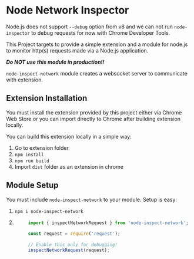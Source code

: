 # Node Network Inspector
Node.js does not support `--debug` option from v8 and we can not run `node-inspector`
to debug requests for now with Chrome Developer Tools.

This Project targets to provide a simple extension and a module for node.js to monitor
http(s) requests made via a Node.js application.

***Do NOT use this module in production!!***

`node-inspect-network` module creates a websocket server to communicate with extension.

## Extension Installation
You must install the extension provided by this project either via Chrome Web Store
or you can import directly to Chrome after building extension locally.

You can build this extension locally in a simple way: 
1. Go to extension folder
2. `npm install`
3. `npm run build`
4. Import `dist` folder as an extension in chrome

## Module Setup
You must include `node-inspect-network` to your module.  Setup is easy:
1. `npm i node-inspect-network`
2. ```js
        import { inspectNetworkRequest } from 'node-inspect-network';
        
        const request = require('request');
        
        // Enable this only for debugging!
        inspectNetworkRequest(request);
   ``` 

  